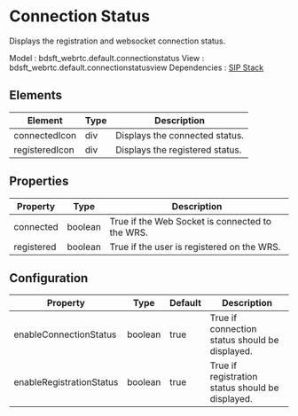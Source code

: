 # Connection Status

Displays the registration and websocket connection status.

Model : bdsft_webrtc.default.connectionstatus
View : bdsft_webrtc.default.connectionstatusview
Dependencies : [SIP Stack](../sipstack)

## Elements
<a name="elements"></a>

Element         |Type  |Description
----------------|------|---------------------------------
connectedIcon   |div   |Displays the connected status.
registeredIcon  |div   |Displays the registered status.

## Properties
<a name="properties"></a>

Property    |Type     |Description
------------|---------|-------------------------------------------------
connected   |boolean  |True if the Web Socket is connected to the WRS.
registered  |boolean  |True if the user is registered on the WRS.

## Configuration
<a name="configuration"></a>

Property                  |Type     |Default  |Description
--------------------------|---------|---------|--------------------------------------------------
enableConnectionStatus    |boolean  |true     |True if connection status should be displayed.
enableRegistrationStatus  |boolean  |true     |True if registration status should be displayed.

